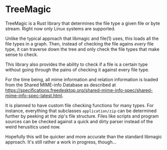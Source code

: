 # TreeMagic

TreeMagic is a Rust library that determines the file type a given file or byte stream. Right now only Linux systems are supported. 

Unlike the typical approach that libmagic and file(1) uses, this loads all the file types in a graph. Then, instead of checking the file agains *every* file type, it can traverse down the tree and only check the file types that make sense to check.

This library also provides the ability to check if a file is a certain type without going through the pains of checking it against every file type.

For the time being, all mime information and relation information is loaded from the Shared MIME-info Database as described at https://specifications.freedesktop.org/shared-mime-info-spec/shared-mime-info-spec-latest.html.

It is planned to have custom file checking functions for many types. For instance, everything that subclasses `application/zip` can be determined further by peeking at the zip's file structure. Files like scripts and program sources can be checked against a quick and dirty parser instead of the weird herusitics used now.

Hopefully this will be quicker and more accurate than the standard libmagic approach. It's still rather a work in progress, though...
